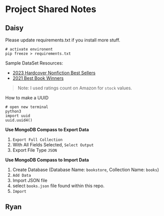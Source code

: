 # Project Shared Notes

## Daisy
Please update requirements.txt if you install more stuff.

```shell
# activate environent
pip freeze > requirements.txt
```

Sample DataSet Resources:
- [2023 Hardcover Nonfiction Best Sellers](https://www.nytimes.com/books/best-sellers/2023/04/23/hardcover-nonfiction/)
- [2021 Best Book Winners](https://www.nytimes.com/interactive/2021/12/28/books/best-book-winners.html)

> Note: I used ratings count on Amazon for `stock` values.

How to make a UUID
```shell
# open new terminal
python3
import uuid
uuid.uuid4()
```

**Use MongoDB Compass to Export Data**
1. `Export Full Collection`
2. With All Fields Selected, `Select Output`
3. Export File Type `JSON`

**Use MongoDB Compass to Import Data**
1. Create Database (Database Name: `bookstore`, Collection Name: `books`)
2. `Add Data`
3. Import JSON file
4. select `books.json` file found within this repo.
4. `Import`

## Ryan